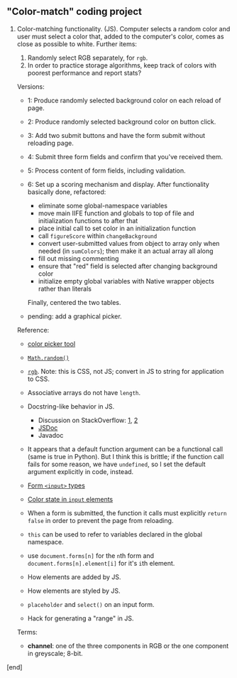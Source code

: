 ## "Color-match" coding project

 1. Color-matching functionality. (JS). Computer selects a random color and user must select a color that, added to the computer's color, comes as close as possible to white. Further items:
 
    1. Randomly select RGB separately, for `rgb`.
    1. In order to practice storage algorithms, keep track of colors with poorest performance and report stats?
 
    Versions:

    * 1: Produce randomly selected background color on each reload of page.
    * 2: Produce randomly selected background color on button click.
    * 3: Add two submit buttons and have the form submit without reloading page.
    * 4: Submit three form fields and confirm that you've received them.
    * 5: Process content of form fields, including validation.
    * 6: Set up a scoring mechanism and display. After functionality basically done, refactored:

      * eliminate some global-namespace variables
      * move main IIFE function and globals to top of file and initialization functions to after that
      * place initial call to set color in an initialization function
      * call `figureScore` within `changeBackground`
      * convert user-submitted values from object to array only when needed (in `sumColors`); then make it an actual array all along
      * fill out missing commenting
      * ensure that "red" field is selected after changing background color
      * initialize empty global variables with Native wrapper objects rather than literals

      Finally, centered the two tables.
    * pending: add a graphical picker.

    Reference:

    * [color picker tool](https://developer.mozilla.org/en-US/docs/Web/CSS/CSS_Colors/Color_picker_tool)
    * [`Math.random()`](https://developer.mozilla.org/en-US/docs/Web/JavaScript/Reference/Global_Objects/Math/random)
    * [`rgb`](https://developer.mozilla.org/en-US/docs/Web/CSS/color_value#rgb). Note: this is CSS, not JS; convert in JS to string for application to CSS.
    * Associative arrays do not have `length`.
    * Docstring-like behavior in JS. 
    
      * Discussion on StackOverflow: [1](http://stackoverflow.com/questions/10126310/does-javascript-have-a-standard-for-commenting-functions), [2](http://stackoverflow.com/questions/34205666/utilizing-docstrings)
      * [JSDoc](http://usejsdoc.org/index.html)
      * Javadoc

    * It appears that a default function argument can be a functional call (same is true in Python). But I think this is brittle; if the function call fails for some reason, we have `undefined`, so I set the default argument explicitly in code, instead.
    * [Form `<input>` types](https://developer.mozilla.org/en-US/docs/Web/HTML/Element/input)
    * [Color state in `input` elements](https://www.w3.org/TR/html5/forms.html#color-state-%28type=color%29)

    * When a form is submitted, the function it calls must explicitly `return false` in order to prevent the page from reloading.
    * `this` can be used to refer to variables declared in the global namespace.
    * use `document.forms[n]` for the `n`th form and `document.forms[n].element[i]` for it's `i`th element.
    * How elements are added by JS.
    * How elements are styled by JS.
    * `placeholder` and `select()` on an input form.
    * Hack for generating a "range" in JS.

    Terms:

    * **channel**: one of the three components in RGB or the one component in greyscale; 8-bit.

[end]
